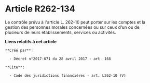 # Article R262-134

Le contrôle prévu à l'article L. 262-10 peut porter sur les comptes et la gestion des personnes morales concernées ou sur
ceux d'un ou de plusieurs de leurs établissements, services ou activités.

**Liens relatifs à cet article**

	**Créé par**:

	  - Décret n°2017-671 du 28 avril 2017 - art. 168

	**Cite**:

	  - Code des juridictions financières - art. L262-10 (V)
